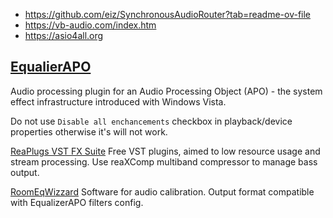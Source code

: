 * https://github.com/eiz/SynchronousAudioRouter?tab=readme-ov-file
* https://vb-audio.com/index.htm
* https://asio4all.org
 
 ## [EqualierAPO](https://sourceforge.net/projects/equalizerapo/)
Audio processing plugin for an Audio Processing Object (APO) - the system effect infrastructure
introduced with Windows Vista.

Do not use `Disable all enchancements` checkbox in playback/device properties otherwise it's will not work.

[ReaPlugs VST FX Suite](https://www.reaper.fm/reaplugs/)
Free VST plugins, aimed to low resource usage and stream processing.
Use reaXComp multiband compressor to manage bass output.

[RoomEqWizzard](https://www.roomeqwizard.com) Software for audio calibration. 
Output format compatible with EqualizerAPO filters config.

